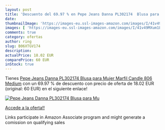 ```yaml
---
layout: post
title: 'Descuento del 69.97 % en Pepe Jeans Danna PL302174  Blusa para Mu'
date: 
thumbnailImage: 'https://images-eu.ssl-images-amazon.com/images/I/41v49MXum1L._SL200_.jpg'
images: [ 'https://images-eu.ssl-images-amazon.com/images/I/41v49MXum1L._SL200_.jpg' ]
comments: true
category: ofertas
author: ring
slug: B06XTGV174
description:
actualPrice: 18.02 EUR
comparePrice: 60 EUR
inStock: true
---
```


Tienes [Pepe Jeans Danna PL302174  Blusa para Mujer  Marfil  Candle 806  Medium](https://www.amazon.es/dp/B06XTGV174/?tag=tolees-21) con un 69.97 % de descuento con precio de oferta de 18.02 EUR (original: 60 EUR) en el siguiente enlace!

[![Pepe Jeans Danna PL302174  Blusa para Mu](https://images-eu.ssl-images-amazon.com/images/I/41v49MXum1L._SL200_.jpg)](https://www.amazon.es/dp/B06XTGV174/?tag=tolees-21)

[Accede a la oferta!!](https://www.amazon.es/dp/B06XTGV174/?tag=tolees-21)

Links participate in Amazon Associate program and might generate a comission on qualifying sales


